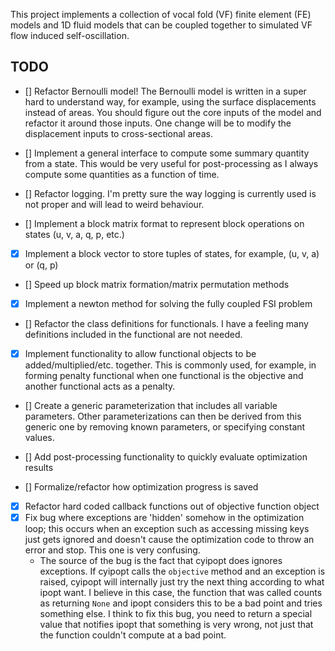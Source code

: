 This project implements a collection of vocal fold (VF) finite element (FE) models and 1D fluid
models that can be coupled together to simulated VF flow induced self-oscillation.

TODO
--------
- [] Refactor Bernoulli model!
     The Bernoulli model is written in a super hard to understand way, for example, using the 
     surface displacements instead of areas. You should figure out the core inputs of the model
     and refactor it around those inputs. One change will be to modify the displacement inputs
     to cross-sectional areas.
- [] Implement a general interface to compute some summary quantity from a state. This would be very useful for post-processing as I always compute some quantities as a function of time.

- [] Refactor logging. I'm pretty sure the way logging is currently used is not proper and will lead
     to weird behaviour.
     
- [] Implement a block matrix format to represent block operations on states (u, v, a, q, p, etc.)
- [x] Implement a block vector to store tuples of states, for example, (u, v, a) or (q, p)
- [] Speed up block matrix formation/matrix permutation methods
- [x] Implement a newton method for solving the fully coupled FSI problem

- [] Refactor the class definitions for functionals. I have a feeling many definitions included in the
  functional are not needed.
- [x] Implement functionality to allow functional objects to be added/multiplied/etc. together. This is
  commonly used, for example, in forming penalty functional when one functional is the objective
  and another functional acts as a penalty.


- [] Create a generic parameterization that includes all variable parameters. Other parameterizations
     can then be derived from this generic one by removing known parameters, or specifying constant
     values.

- [] Add post-processing functionality to quickly evaluate optimization results
- [] Formalize/refactor how optimization progress is saved
- [x] Refactor hard coded callback functions out of objective function object
- [x] Fix bug where exceptions are 'hidden' somehow in the optimization loop; this occurs when an
     exception such as accessing missing keys just gets ignored and doesn't cause the optimization
     code to throw an error and stop. This one is very confusing.
     - The source of the bug is the fact that cyipopt does ignores exceptions. If cyipopt calls the
     `objective` method and an exception is raised, cyipopt will internally just try the next
     thing according to what ipopt want. I believe in this case, the function that was called
     counts as returning `None` and ipopt considers this to be a bad point and tries something else.
     I think to fix this bug, you need to return a special value that notifies ipopt that something
     is very wrong, not just that the function couldn't compute at a bad point.
